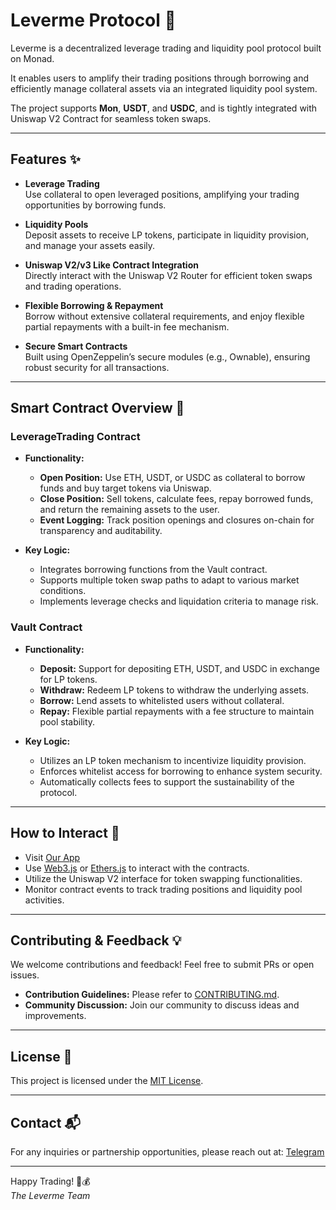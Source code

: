 # Leverme Protocol 🚀

Leverme is a decentralized leverage trading and liquidity pool protocol built on Monad. 

It enables users to amplify their trading positions through borrowing and efficiently manage collateral assets via an integrated liquidity pool system. 

The project supports **Mon**, **USDT**, and **USDC**, and is tightly integrated with Uniswap V2 Contract for seamless token swaps.

---

## Features ✨

- **Leverage Trading**  
  Use collateral to open leveraged positions, amplifying your trading opportunities by borrowing funds.

- **Liquidity Pools**  
  Deposit assets to receive LP tokens, participate in liquidity provision, and manage your assets easily.

- **Uniswap V2/v3 Like Contract Integration**  
  Directly interact with the Uniswap V2 Router for efficient token swaps and trading operations.

- **Flexible Borrowing & Repayment**  
  Borrow without extensive collateral requirements, and enjoy flexible partial repayments with a built-in fee mechanism.

- **Secure Smart Contracts**  
  Built using OpenZeppelin’s secure modules (e.g., Ownable), ensuring robust security for all transactions.

---

## Smart Contract Overview 🔐

### LeverageTrading Contract

- **Functionality:**  
  - **Open Position:** Use ETH, USDT, or USDC as collateral to borrow funds and buy target tokens via Uniswap.  
  - **Close Position:** Sell tokens, calculate fees, repay borrowed funds, and return the remaining assets to the user.  
  - **Event Logging:** Track position openings and closures on-chain for transparency and auditability.

- **Key Logic:**  
  - Integrates borrowing functions from the Vault contract.  
  - Supports multiple token swap paths to adapt to various market conditions.  
  - Implements leverage checks and liquidation criteria to manage risk.

### Vault Contract

- **Functionality:**  
  - **Deposit:** Support for depositing ETH, USDT, and USDC in exchange for LP tokens.  
  - **Withdraw:** Redeem LP tokens to withdraw the underlying assets.  
  - **Borrow:** Lend assets to whitelisted users without collateral.  
  - **Repay:** Flexible partial repayments with a fee structure to maintain pool stability.

- **Key Logic:**  
  - Utilizes an LP token mechanism to incentivize liquidity provision.  
  - Enforces whitelist access for borrowing to enhance system security.  
  - Automatically collects fees to support the sustainability of the protocol.

---

## How to Interact 🚀

- Visit [Our App](https://leverme.xyz/)
- Use [Web3.js](https://web3js.readthedocs.io/) or [Ethers.js](https://docs.ethers.io/) to interact with the contracts.
- Utilize the Uniswap V2 interface for token swapping functionalities.
- Monitor contract events to track trading positions and liquidity pool activities.

---

## Contributing & Feedback 💡

We welcome contributions and feedback! Feel free to submit PRs or open issues.  
- **Contribution Guidelines:** Please refer to [CONTRIBUTING.md](CONTRIBUTING.md).  
- **Community Discussion:** Join our community to discuss ideas and improvements.

---

## License 📄

This project is licensed under the [MIT License](LICENSE).

---

## Contact 📬

For any inquiries or partnership opportunities, please reach out at: [Telegram](https://t.me/wikig16)

---

Happy Trading! 🚀💰  
*The Leverme Team*
